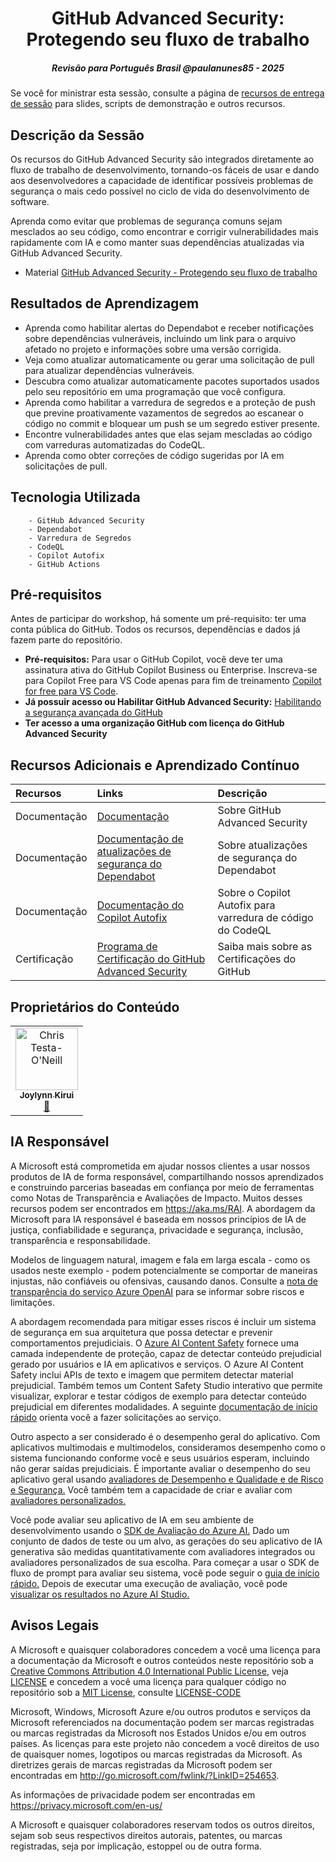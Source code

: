 
<h1 align="center">GitHub Advanced Security: Protegendo seu fluxo de trabalho</h1>
<h5 align="center">Revisão para Português Brasil @paulanunes85 - 2025</h5>

Se você for ministrar esta sessão, consulte a página de [recursos de entrega de sessão](https://github.com/microsoft/aitour-github-advanced-security-workflow/tree/main/session-delivery-resources#readme) para slides, scripts de demonstração e outros recursos.

## Descrição da Sessão

Os recursos do GitHub Advanced Security são integrados diretamente ao fluxo de trabalho de desenvolvimento, tornando-os fáceis de usar e dando aos desenvolvedores a capacidade de identificar possíveis problemas de segurança o mais cedo possível no ciclo de vida do desenvolvimento de software.

Aprenda como evitar que problemas de segurança comuns sejam mesclados ao seu código, como encontrar e corrigir vulnerabilidades mais rapidamente com IA e como manter suas dependências atualizadas via GitHub Advanced Security.

- Material [GitHub Advanced Security - Protegendo seu fluxo de trabalho](https://github.com/paulanunes85/Github-Advanced-Security-Workflow-pt-br/blob/main/PT-BR_BRK422_Tech%20-%20GitHub%20Advanced%20Security%20-%20Paula%20Silva.pdf)

## Resultados de Aprendizagem

- Aprenda como habilitar alertas do Dependabot e receber notificações sobre dependências vulneráveis, incluindo um link para o arquivo afetado no projeto e informações sobre uma versão corrigida.
- Veja como atualizar automaticamente ou gerar uma solicitação de pull para atualizar dependências vulneráveis.
- Descubra como atualizar automaticamente pacotes suportados usados pelo seu repositório em uma programação que você configura.
- Aprenda como habilitar a varredura de segredos e a proteção de push que previne proativamente vazamentos de segredos ao escanear o código no commit e bloquear um push se um segredo estiver presente.
- Encontre vulnerabilidades antes que elas sejam mescladas ao código com varreduras automatizadas do CodeQL.
- Aprenda como obter correções de código sugeridas por IA em solicitações de pull.

## Tecnologia Utilizada

        - GitHub Advanced Security
        - Dependabot
        - Varredura de Segredos
        - CodeQL
        - Copilot Autofix
        - GitHub Actions

## Pré-requisitos

Antes de participar do workshop, há somente um pré-requisito: ter uma conta pública do GitHub. Todos os recursos, dependências e dados já fazem parte do repositório.
- **Pré-requisitos:** Para usar o GitHub Copilot, você deve ter uma assinatura ativa do GitHub Copilot Business ou Enterprise. Inscreva-se para Copilot Free para VS Code apenas para fim de treinamento [Copilot for free para VS Code](https://learn.microsoft.com/en-us/visualstudio/ide/copilot-free-plan?view=vs-2022).
- **Já possuir acesso ou Habilitar GitHub Advanced Security:** [Habilitando a segurança avançada do GitHub](https://resources.github.com/pt-br/learn/pathways/security/essentials/enabling-github-advanced-security/)
- **Ter acesso a uma organização GitHub com licença do GitHub Advanced Security**

## Recursos Adicionais e Aprendizado Contínuo

| Recursos          | Links                             | Descrição        |
|:-------------------|:----------------------------------|:-------------------|
| Documentação  | [Documentação](https://docs.github.com/en/get-started/learning-about-github/about-github-advanced-security) | Sobre GitHub Advanced Security |
| Documentação  | [Documentação de atualizações de segurança do Dependabot](https://docs.github.com/en/code-security/dependabot/dependabot-security-updates/about-dependabot-security-updates) | Sobre atualizações de segurança do Dependabot |
| Documentação  | [Documentação do Copilot Autofix](https://docs.github.com/en/code-security/code-scanning/managing-code-scanning-alerts/about-autofix-for-codeql-code-scanning#autofix-generation-process) | Sobre o Copilot Autofix para varredura de código do CodeQL |
| Certificação  | [Programa de Certificação do GitHub Advanced Security](https://examregistration.github.com/) | Saiba mais sobre as Certificações do GitHub |

## Proprietários do Conteúdo

<!-- ALL-CONTRIBUTORS-LIST:START - Não remova ou modifique esta seção -->

<table>
<tr>
         <td align="center"><a href="http://learnanalytics.microsoft.com">
                  <img src="https://developer.microsoft.com/en-us/advocates/media/profiles/joylynn-kirui.jpg" width="100px;" alt="Chris Testa-O'Neill
"/><br />
                  <sub><b>Joylynn Kirui
</b></sub></a><br />
                                <a href="[https://developer.microsoft.com/advocates/joylynn-kirui]" title="talk">📢</a> 
         </td>
</tr></table>

<!-- ALL-CONTRIBUTORS-LIST:END -->

## IA Responsável

A Microsoft está comprometida em ajudar nossos clientes a usar nossos produtos de IA de forma responsável, compartilhando nossos aprendizados e construindo parcerias baseadas em confiança por meio de ferramentas como Notas de Transparência e Avaliações de Impacto. Muitos desses recursos podem ser encontrados em https://aka.ms/RAI. A abordagem da Microsoft para IA responsável é baseada em nossos princípios de IA de justiça, confiabilidade e segurança, privacidade e segurança, inclusão, transparência e responsabilidade.

Modelos de linguagem natural, imagem e fala em larga escala - como os usados neste exemplo - podem potencialmente se comportar de maneiras injustas, não confiáveis ou ofensivas, causando danos. Consulte a [nota de transparência do serviço Azure OpenAI](https://learn.microsoft.com/legal/cognitive-services/openai/transparency-note?tabs=text) para se informar sobre riscos e limitações.

A abordagem recomendada para mitigar esses riscos é incluir um sistema de segurança em sua arquitetura que possa detectar e prevenir comportamentos prejudiciais. O [Azure AI Content Safety](https://learn.microsoft.com/azure/ai-services/content-safety/overview) fornece uma camada independente de proteção, capaz de detectar conteúdo prejudicial gerado por usuários e IA em aplicativos e serviços. O Azure AI Content Safety inclui APIs de texto e imagem que permitem detectar material prejudicial. Também temos um Content Safety Studio interativo que permite visualizar, explorar e testar códigos de exemplo para detectar conteúdo prejudicial em diferentes modalidades. A seguinte [documentação de início rápido](https://learn.microsoft.com/azure/ai-services/content-safety/quickstart-text?tabs=visual-studio%2Clinux&pivots=programming-language-rest) orienta você a fazer solicitações ao serviço.

Outro aspecto a ser considerado é o desempenho geral do aplicativo. Com aplicativos multimodais e multimodelos, consideramos desempenho como o sistema funcionando conforme você e seus usuários esperam, incluindo não gerar saídas prejudiciais. É importante avaliar o desempenho do seu aplicativo geral usando [avaliadores de Desempenho e Qualidade e de Risco e Segurança.](https://learn.microsoft.com/en-us/azure/ai-studio/concepts/evaluation-metrics-built-in?tabs=warning) Você também tem a capacidade de criar e avaliar com [avaliadores personalizados.](https://learn.microsoft.com/en-us/azure/ai-studio/how-to/develop/evaluate-sdk#custom-evaluators)

Você pode avaliar seu aplicativo de IA em seu ambiente de desenvolvimento usando o [SDK de Avaliação do Azure AI.](https://microsoft.github.io/promptflow/index.html) Dado um conjunto de dados de teste ou um alvo, as gerações do seu aplicativo de IA generativa são medidas quantitativamente com avaliadores integrados ou avaliadores personalizados de sua escolha. Para começar a usar o SDK de fluxo de prompt para avaliar seu sistema, você pode seguir o [guia de início rápido.](https://learn.microsoft.com/azure/ai-studio/how-to/develop/flow-evaluate-sdk) Depois de executar uma execução de avaliação, você pode [visualizar os resultados no Azure AI Studio.](https://learn.microsoft.com/azure/ai-studio/how-to/evaluate-flow-results)

## Avisos Legais
 
A Microsoft e quaisquer colaboradores concedem a você uma licença para a documentação da Microsoft e outros conteúdos neste repositório sob a [Creative Commons Attribution 4.0 International Public License](https://creativecommons.org/licenses/by/4.0/legalcode),
veja [LICENSE](LICENSE) e concedem a você uma licença para qualquer código no repositório sob a  [MIT License](https://opensource.org/licenses/MIT), consulte
[LICENSE-CODE](LICENSE-CODE)
 
Microsoft, Windows, Microsoft Azure e/ou outros produtos e serviços da Microsoft referenciados na documentação podem ser marcas registradas ou marcas registradas da Microsoft nos Estados Unidos e/ou em outros países. As licenças para este projeto não concedem a você direitos de uso de quaisquer nomes, logotipos ou marcas registradas da Microsoft. As diretrizes gerais de marcas registradas da Microsoft podem ser encontradas em http://go.microsoft.com/fwlink/?LinkID=254653.
 
As informações de privacidade podem ser encontradas em https://privacy.microsoft.com/en-us/
 
A Microsoft e quaisquer colaboradores reservam todos os outros direitos, sejam sob seus respectivos direitos autorais, patentes, ou marcas registradas, seja por implicação, estoppel ou de outra forma.

